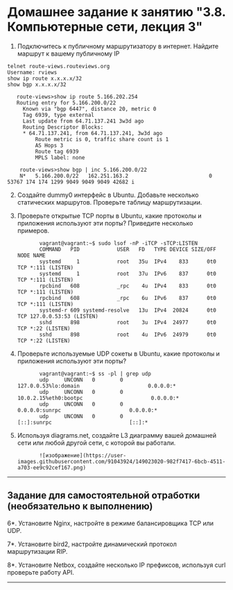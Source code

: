 # Домашнее задание к занятию "3.8. Компьютерные сети, лекция 3"

1. Подключитесь к публичному маршрутизатору в интернет. Найдите маршрут к вашему публичному IP
```
telnet route-views.routeviews.org
Username: rviews
show ip route x.x.x.x/32
show bgp x.x.x.x/32
```
       route-views>show ip route 5.166.202.254
       Routing entry for 5.166.200.0/22
         Known via "bgp 6447", distance 20, metric 0
         Tag 6939, type external
         Last update from 64.71.137.241 3w3d ago
         Routing Descriptor Blocks:
         * 64.71.137.241, from 64.71.137.241, 3w3d ago
             Route metric is 0, traffic share count is 1
             AS Hops 3
             Route tag 6939
             MPLS label: none
      
        route-views>show bgp | inc 5.166.200.0/22
        N*   5.166.200.0/22   162.251.163.2                          0 53767 174 174 1299 9049 9049 9049 42682 i

2. Создайте dummy0 интерфейс в Ubuntu. Добавьте несколько статических маршрутов. Проверьте таблицу маршрутизации.

3. Проверьте открытые TCP порты в Ubuntu, какие протоколы и приложения используют эти порты? Приведите несколько примеров.

              vagrant@vagrant:~$ sudo lsof -nP -iTCP -sTCP:LISTEN
              COMMAND   PID            USER   FD   TYPE DEVICE SIZE/OFF NODE NAME
              systemd     1            root   35u  IPv4    833      0t0  TCP *:111 (LISTEN)
              systemd     1            root   37u  IPv6    837      0t0  TCP *:111 (LISTEN)
              rpcbind   608            _rpc    4u  IPv4    833      0t0  TCP *:111 (LISTEN)
              rpcbind   608            _rpc    6u  IPv6    837      0t0  TCP *:111 (LISTEN)
              systemd-r 609 systemd-resolve   13u  IPv4  20824      0t0  TCP 127.0.0.53:53 (LISTEN)
              sshd      898            root    3u  IPv4  24977      0t0  TCP *:22 (LISTEN)
              sshd      898            root    4u  IPv6  24979      0t0  TCP *:22 (LISTEN)

4. Проверьте используемые UDP сокеты в Ubuntu, какие протоколы и приложения используют эти порты?

              vagrant@vagrant:~$ ss -pl | grep udp
              udp     UNCONN   0        0                                       127.0.0.53%lo:domain                      0.0.0.0:*
              udp     UNCONN   0        0                                      10.0.2.15%eth0:bootpc                      0.0.0.0:*
              udp     UNCONN   0        0                                             0.0.0.0:sunrpc                      0.0.0.0:*
              udp     UNCONN   0        0                                                [::]:sunrpc                         [::]:*

5. Используя diagrams.net, создайте L3 диаграмму вашей домашней сети или любой другой сети, с которой вы работали. 

              ![изображение](https://user-images.githubusercontent.com/91043924/149023020-982f7417-6bcb-4511-a703-ee9c92cef167.png)

 ---
## Задание для самостоятельной отработки (необязательно к выполнению)

6*. Установите Nginx, настройте в режиме балансировщика TCP или UDP.

7*. Установите bird2, настройте динамический протокол маршрутизации RIP.

8*. Установите Netbox, создайте несколько IP префиксов, используя curl проверьте работу API.



---

